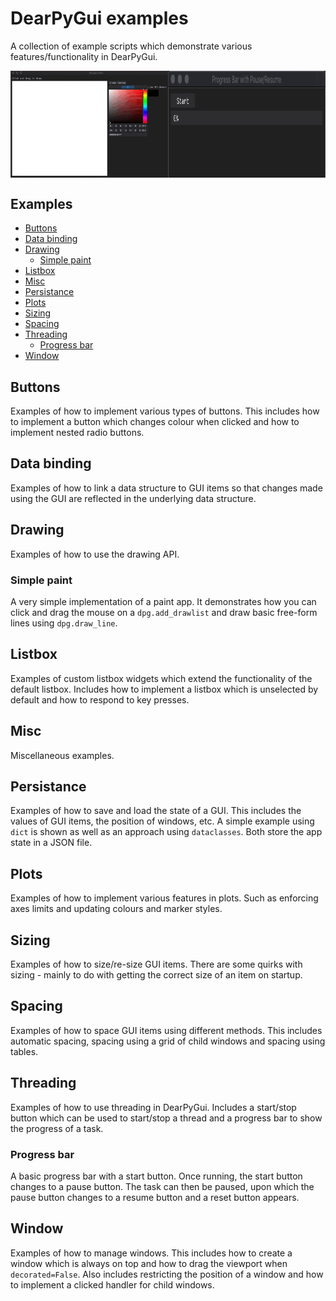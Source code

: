# DearPyGui examples
A collection of example scripts which demonstrate various features/functionality in DearPyGui.

<div style="display: flex;">
    <img src=assets/gifs/simple_paint.gif width=50%/> 
    <img src=assets/gifs/progress_bar.gif width=50%/>
</div>

## Examples

- [Buttons](#buttons)
- [Data binding](#data-binding)
- [Drawing](#drawing)
    - [Simple paint](#simple-paint)
- [Listbox](#listbox)
- [Misc](#misc)
- [Persistance](#persistance)
- [Plots](#plots)
- [Sizing](#sizing)
- [Spacing](#spacing)
- [Threading](#threading)
    - [Progress bar](#progress-bar)
- [Window](#window)

## Buttons

Examples of how to implement various types of buttons. This includes how to implement a button which changes colour when clicked and how to implement nested radio buttons.

## Data binding

Examples of how to link a data structure to GUI items so that changes made using the GUI are reflected in the underlying data structure.

## Drawing

Examples of how to use the drawing API.

### Simple paint

A very simple implementation of a paint app. It demonstrates how you can click and drag the mouse on a `dpg.add_drawlist` and draw basic free-form lines using `dpg.draw_line`.

## Listbox

Examples of custom listbox widgets which extend the functionality of the default listbox. Includes how to implement a listbox which is unselected by default and how to respond to key presses.

## Misc

Miscellaneous examples.

## Persistance

Examples of how to save and load the state of a GUI. This includes the values of GUI items, the position of windows, etc. A simple example using `dict` is shown as well as an approach using `dataclasses`. Both store the app state in a JSON file.

## Plots

Examples of how to implement various features in plots. Such as enforcing axes limits and updating colours and marker styles.

## Sizing

Examples of how to size/re-size GUI items. There are some quirks with sizing - mainly to do with getting the correct size of an item on startup.

## Spacing

Examples of how to space GUI items using different methods. This includes automatic spacing, spacing using a grid of child windows and spacing using tables.

## Threading

Examples of how to use threading in DearPyGui. Includes a start/stop button which can be used to start/stop a thread and a progress bar to show the progress of a task.

### Progress bar 

A basic progress bar with a start button. Once running, the start button changes to a pause button. The task can then be paused, upon which the pause button changes to a resume button and a reset button appears. 

## Window

Examples of how to manage windows. This includes how to create a window which is always on top and how to drag the viewport when `decorated=False`. Also includes restricting the position of a window and how to implement a clicked handler for child windows.
